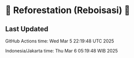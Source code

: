 
# 🌳 Reforestation (Reboisasi) 🌲

## Last Updated

GitHub Actions time: Wed Mar  5 22:19:48 UTC 2025

Indonesia/Jakarta time: Thu Mar  6 05:19:48 WIB 2025
